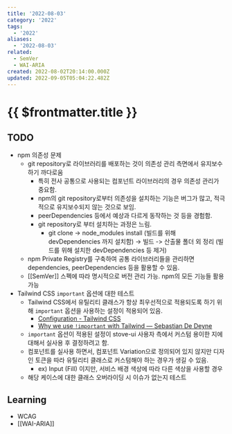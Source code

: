 ```yaml
---
title: '2022-08-03'
category: '2022'
tags:
  - '2022'
aliases:
  - '2022-08-03'
related:
  - SemVer
  - WAI-ARIA
created: 2022-08-02T20:14:00.000Z
updated: 2022-09-05T05:04:22.482Z
---
```


# {{ $frontmatter.title }}

## TODO

- npm 의존성 문제
  - git repository로 라이브러리를 배포하는 것이 의존성 관리 측면에서 유지보수하기 까다로움
    - 특히 전사 공통으로 사용되는 컴포넌트 라이브러리의 경우 의존성 관리가 중요함.
    - npm의 git repository로부터 의존성을 설치하는 기능은 버그가 많고, 적극적으로 유지보수되지 않는 것으로 보임.
    - peerDependencies 등에서 예상과 다르게 동작하는 것 등을 경험함.
    - git repository로 부터 설치하는 과정은 느림.
      - git clone -> node_modules install (빌드를 위해 devDependencies 까지 설치함) -> 빌드 -> 산출물 폴더 외 정리 (빌드를 위해 설치한 devDependencies 등 제거)
  - npm Private Registry를 구축하여 공통 라이브러리들을 관리하면 dependencies, peerDependencies 등을 활용할 수 있음.
  - [[SemVer]] 스펙에 따라 명시적으로 버전 관리 가능. npm의 모든 기능들 활용 가능
- Tailwind CSS `important` 옵션에 대한 테스트
  - Tailwind CSS에서 유틸리티 클래스가 항상 최우선적으로 적용되도록 하기 위해 `important` 옵션을 사용하는 설정이 적용되어 있음.
    - [Configuration - Tailwind CSS](https://tailwindcss.com/docs/configuration#important)
    - [Why we use `!important` with Tailwind — Sebastian De Deyne](https://sebastiandedeyne.com/why-we-use-important-with-tailwind/)
  - `important` 옵션이 적용된 설정이 stove-ui 사용자 측에서 커스텀 용이한 지에 대해서 실사용 후 결정하려고 함.
  - 컴포넌트를 실사용 하면서, 컴포넌트 Variation으로 정의되어 있지 않지만 디자인 토큰을 따라 유틸리티 클래스로 커스텀해야 하는 경우가 생길 수 있음.
    - ex) Input (Fill) 이지만, 서비스 배경 색상에 따라 다른 색상을 사용할 경우
  - 해당 케이스에 대한 클래스 오버라이딩 시 이슈가 없는지 테스트

## Learning

- WCAG
- [[WAI-ARIA]]

